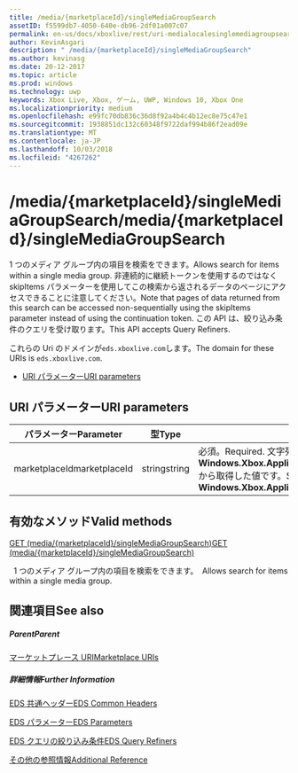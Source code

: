 ```yaml
---
title: /media/{marketplaceId}/singleMediaGroupSearch
assetID: f5599db7-4050-640e-db96-2df01a007c07
permalink: en-us/docs/xboxlive/rest/uri-medialocalesinglemediagroupsearch.html
author: KevinAsgari
description: " /media/{marketplaceId}/singleMediaGroupSearch"
ms.author: kevinasg
ms.date: 20-12-2017
ms.topic: article
ms.prod: windows
ms.technology: uwp
keywords: Xbox Live, Xbox, ゲーム, UWP, Windows 10, Xbox One
ms.localizationpriority: medium
ms.openlocfilehash: e99fc70db836c36d8f92a4b4c4b12ec8e75c47e1
ms.sourcegitcommit: 1938851dc132c60348f9722daf994b86f2ead09e
ms.translationtype: MT
ms.contentlocale: ja-JP
ms.lasthandoff: 10/03/2018
ms.locfileid: "4267262"
---
```

# <a name="mediamarketplaceidsinglemediagroupsearch"></a><span data-ttu-id="20322-104">/media/{marketplaceId}/singleMediaGroupSearch</span><span class="sxs-lookup"><span data-stu-id="20322-104">/media/{marketplaceId}/singleMediaGroupSearch</span></span>
<span data-ttu-id="20322-105">1 つのメディア グループ内の項目を検索をできます。</span><span class="sxs-lookup"><span data-stu-id="20322-105">Allows search for items within a single media group.</span></span> <span data-ttu-id="20322-106">非連続的に継続トークンを使用するのではなく skipItems パラメーターを使用してこの検索から返されるデータのページにアクセスできることに注意してください。</span><span class="sxs-lookup"><span data-stu-id="20322-106">Note that pages of data returned from this search can be accessed non-sequentially using the skipItems parameter instead of using the continuation token.</span></span> <span data-ttu-id="20322-107">この API は、絞り込み条件のクエリを受け取ります。</span><span class="sxs-lookup"><span data-stu-id="20322-107">This API accepts Query Refiners.</span></span>
 
<span data-ttu-id="20322-108">これらの Uri のドメインが`eds.xboxlive.com`します。</span><span class="sxs-lookup"><span data-stu-id="20322-108">The domain for these URIs is `eds.xboxlive.com`.</span></span>
 
  * [<span data-ttu-id="20322-109">URI パラメーター</span><span class="sxs-lookup"><span data-stu-id="20322-109">URI parameters</span></span>](#ID4EX)
 
<a id="ID4EX"></a>

 
## <a name="uri-parameters"></a><span data-ttu-id="20322-110">URI パラメーター</span><span class="sxs-lookup"><span data-stu-id="20322-110">URI parameters</span></span>
 
| <span data-ttu-id="20322-111">パラメーター</span><span class="sxs-lookup"><span data-stu-id="20322-111">Parameter</span></span>| <span data-ttu-id="20322-112">型</span><span class="sxs-lookup"><span data-stu-id="20322-112">Type</span></span>| <span data-ttu-id="20322-113">説明</span><span class="sxs-lookup"><span data-stu-id="20322-113">Description</span></span>| 
| --- | --- | --- | 
| <span data-ttu-id="20322-114">marketplaceId</span><span class="sxs-lookup"><span data-stu-id="20322-114">marketplaceId</span></span>| <span data-ttu-id="20322-115">string</span><span class="sxs-lookup"><span data-stu-id="20322-115">string</span></span>| <span data-ttu-id="20322-116">必須。</span><span class="sxs-lookup"><span data-stu-id="20322-116">Required.</span></span> <span data-ttu-id="20322-117">文字列<b>Windows.Xbox.ApplicationModel.Store.Configuration.MarketplaceId</b>から取得した値です。</span><span class="sxs-lookup"><span data-stu-id="20322-117">String value obtained from the <b>Windows.Xbox.ApplicationModel.Store.Configuration.MarketplaceId</b>.</span></span>| 
  
<a id="ID4EYB"></a>

 
## <a name="valid-methods"></a><span data-ttu-id="20322-118">有効なメソッド</span><span class="sxs-lookup"><span data-stu-id="20322-118">Valid methods</span></span>

[<span data-ttu-id="20322-119">GET (media/{marketplaceId}/singleMediaGroupSearch)</span><span class="sxs-lookup"><span data-stu-id="20322-119">GET (media/{marketplaceId}/singleMediaGroupSearch)</span></span>](uri-medialocalesinglemediagroupsearchget.md)

<span data-ttu-id="20322-120">&nbsp;&nbsp;1 つのメディア グループ内の項目を検索をできます。</span><span class="sxs-lookup"><span data-stu-id="20322-120">&nbsp;&nbsp;Allows search for items within a single media group.</span></span> 
 
<a id="ID4ECC"></a>

 
## <a name="see-also"></a><span data-ttu-id="20322-121">関連項目</span><span class="sxs-lookup"><span data-stu-id="20322-121">See also</span></span>
 
<a id="ID4EEC"></a>

 
##### <a name="parent"></a><span data-ttu-id="20322-122">Parent</span><span class="sxs-lookup"><span data-stu-id="20322-122">Parent</span></span> 

[<span data-ttu-id="20322-123">マーケットプレース URI</span><span class="sxs-lookup"><span data-stu-id="20322-123">Marketplace URIs</span></span>](atoc-reference-marketplace.md)

  
<a id="ID4EOC"></a>

 
##### <a name="further-information"></a><span data-ttu-id="20322-124">詳細情報</span><span class="sxs-lookup"><span data-stu-id="20322-124">Further Information</span></span> 

[<span data-ttu-id="20322-125">EDS 共通ヘッダー</span><span class="sxs-lookup"><span data-stu-id="20322-125">EDS Common Headers</span></span>](../../additional/edscommonheaders.md)

 [<span data-ttu-id="20322-126">EDS パラメーター</span><span class="sxs-lookup"><span data-stu-id="20322-126">EDS Parameters</span></span>](../../additional/edsparameters.md)

 [<span data-ttu-id="20322-127">EDS クエリの絞り込み条件</span><span class="sxs-lookup"><span data-stu-id="20322-127">EDS Query Refiners</span></span>](../../additional/edsqueryrefiners.md)

 [<span data-ttu-id="20322-128">その他の参照情報</span><span class="sxs-lookup"><span data-stu-id="20322-128">Additional Reference</span></span>](../../additional/atoc-xboxlivews-reference-additional.md)

   